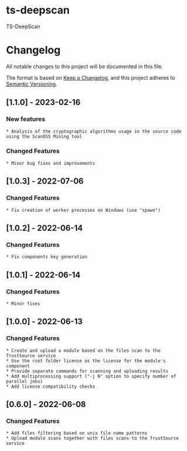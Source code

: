 # ts-deepscan
TS-DeepScan

# Changelog

All notable changes to this project will be documented in this file.

The format is based on [Keep a Changelog](https://keepachangelog.com/en/1.0.0/),
and this project adheres to [Semantic Versioning](https://semver.org/spec/v2.0.0.html).

## [1.1.0] - 2023-02-16
### New features 
    * Analysis of the cryptographic algorithms usage in the source code using the ScanOSS Mining tool

### Changed Features
    * Minor bug fixes and improvements

## [1.0.3] - 2022-07-06

### Changed Features
    * Fix creation of worker processes on Windows (use "spawn")

## [1.0.2] - 2022-06-14

### Changed Features
    * Fix components key generation

## [1.0.1] - 2022-06-14

### Changed Features
    * Minor fixes

## [1.0.0] - 2022-06-13

### Changed Features
    * Create and upload a module based on the files scan to the TrustSource service
    * Use the root folder license as the license for the module's component
    * Provide separate commands for scanning and uploading results 
    * Add multiprocessing support ("-j N" option to specify number of parallel jobs) 
    * Add license compatibility checks

## [0.6.0] - 2022-06-08

### Changed Features
    * Add files filtering based on unix file name patterns
    * Upload module scans together with files scans to the TrustSource service  
